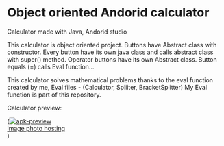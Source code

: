 # Object oriented Andorid calculator
Calculator made with Java, Andorid studio

This calculator is object oriented project. Buttons have Abstract class with constructor. Every button have its own java class and calls abstract class with super() method. 
Operator buttons have its own Abstract class.
Button equals (=) calls Eval function...

This calculator solves mathematical problems thanks to the eval function created by me,  Eval files - (Calculator, Spliiter, BracketSplitter)
My Eval function is part of this repository.

Calculator preview:

(<a href="https://ibb.co/418ZKbV"><img src="https://i.ibb.co/mN9Cbnc/apk-preview.jpg" alt="apk-preview" border="0"></a><br /><a target='_blank' href='https://imgbb.com/'>image photo hosting</a><br />)
